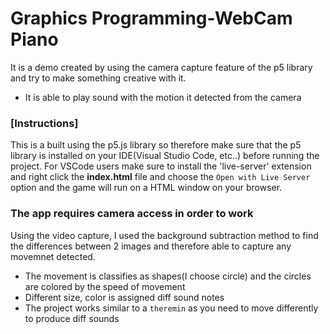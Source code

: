 # Graphics Programming-WebCam Piano
It is a demo created by using the camera capture feature of the p5 library and try to make something creative with it.
- It is able to play sound with the motion it detected from the camera

### [Instructions]
This is a built using the p5.js library so therefore make sure that the p5 library is installed on your IDE(Visual Studio Code, etc..) before running the project. For VSCode users make sure to install the 'live-server' extension and right click the **index.html** file and choose the `Open with Live Server` option and the game will run on a HTML window on your browser. 

### The app requires camera access in order to work 
Using the video capture, I used the background subtraction method to find the differences between 2 images and therefore able to capture any movemnet detected.

- The movement is classifies as shapes(I choose circle) and the circles are colored by the speed of movement
- Different size, color is assigned diff sound notes
- The project works similar to a `theremin` as you need to move differently to produce diff sounds
